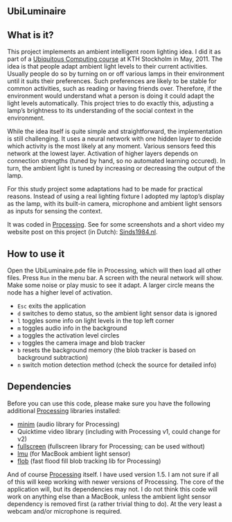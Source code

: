 UbiLuminaire
------------

## What is it?

This project implements an ambient intelligent room lighting idea. I did it as part of a [Ubiquitous Computing course](http://www.kth.se/student/kurser/kurs/ID2012?l=en) at KTH Stockholm in May, 2011. The idea is that people adapt ambient light levels to their current activities. Usually people do so by turning on or off various lamps in their environment until it suits their preferences. Such preferences are likely to be stable for common activities, such as reading or having friends over. Therefore, if the environment would understand what a person is doing it could adapt the light levels automatically. This project tries to do exactly this, adjusting a lamp’s brightness to its understanding of the social context in the environment.

While the idea itself is quite simple and straightforward, the implementation is still challenging. It uses a neural network with one hidden layer to decide which activity is the most likely at any moment. Various sensors feed this network at the lowest layer. Activation of higher layers depends on connection strengths (tuned by hand, so no automated learning occured). In turn, the ambient light is tuned by increasing or decreasing the output of the lamp.

For this study project some adaptations had to be made for practical reasons. Instead of using a real lighting fixture I adopted my laptop’s display as the lamp, with its built-in camera, microphone and ambient light sensors as inputs for sensing the context.

It was coded in [Processing](http://www.processing.org/). See for some screenshots and a short video my website post on this project (in Dutch): [Sinds1984.nl]([http://www.sinds1984.nl/621/ubiluminaire).

## How to use it

Open the UbiLuminaire.pde file in Processing, which will then load all other files. Press `Run` in the menu bar. A screen with the neural network will show. Make some noise or play music to see it adapt. A larger circle means the node has a higher level of activation.

* `Esc` exits the application
* `d` switches to demo status, so the ambient light sensor data is ignored
* `l` toggles some info on light levels in the top left corner
* `m` toggles audio info in the background
* `a` toggles the activation level circles
* `v` toggles the camera image and blob tracker
* `b` resets the background memory (the blob tracker is based on background subtraction)
* `n` switch motion detection method (check the source for detailed info)

## Dependencies

Before you can use this code, please make sure you have the following additional [Processing](http://www.processing.org/) libraries installed:

* [minim](http://code.compartmental.net/tools/minim/) (audio library for Processing)
* Quicktime video library (including with Processing v1, could change for v2)
* [fullscreen](http://www.superduper.org/processing/fullscreen_api/) (fullscreen library for Processing; can be used without)
* [lmu](http://projects.formatlos.de/ambientlightsensor/) (for MacBook ambient light sensor)
* [flob](http://s373.net/code/flob/flob.html) (fast flood fill blob tracking lib for Processing)

And of course [Processing](http://www.processing.org/) itself. I have used version 1.5. I am not sure if all of this will keep working with newer versions of Processing. The core of the application will, but its dependencies may not. I do not think this code will work on anything else than a MacBook, unless the ambient light sensor dependency is removed first (a rather trivial thing to do). At the very least a webcam and/or microphone is required.